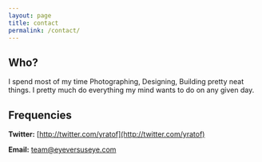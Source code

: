 ```yaml
---
layout: page
title: contact
permalink: /contact/
---
```




## Who?

I spend most of my time Photographing, Designing, Building pretty neat things. I pretty much do everything my mind wants to do on any given day.


## Frequencies

**Twitter:** [http://twitter.com/yratof](http://twitter.com/yratof)

**Email:** [team@eyeversuseye.com](mailto:team@eyeversuseye.com)